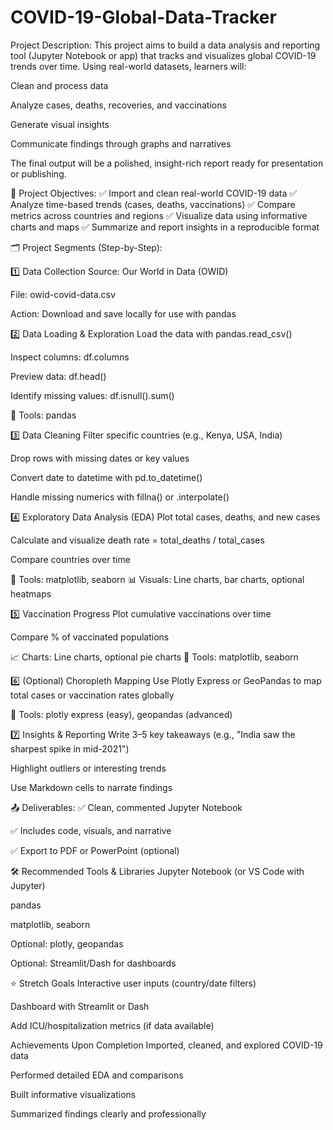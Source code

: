 # COVID-19-Global-Data-Tracker

Project Description:
This project aims to build a data analysis and reporting tool (Jupyter Notebook or app) that tracks and visualizes global COVID-19 trends over time. Using real-world datasets, learners will:

Clean and process data

Analyze cases, deaths, recoveries, and vaccinations

Generate visual insights

Communicate findings through graphs and narratives

The final output will be a polished, insight-rich report ready for presentation or publishing.

🎯 Project Objectives:
✅ Import and clean real-world COVID-19 data
✅ Analyze time-based trends (cases, deaths, vaccinations)
✅ Compare metrics across countries and regions
✅ Visualize data using informative charts and maps
✅ Summarize and report insights in a reproducible format

🗂️ Project Segments (Step-by-Step):

1️⃣ Data Collection
Source: Our World in Data (OWID)

File: owid-covid-data.csv

Action: Download and save locally for use with pandas

2️⃣ Data Loading & Exploration
Load the data with pandas.read_csv()

Inspect columns: df.columns

Preview data: df.head()

Identify missing values: df.isnull().sum()

🔧 Tools: pandas

3️⃣ Data Cleaning
Filter specific countries (e.g., Kenya, USA, India)

Drop rows with missing dates or key values

Convert date to datetime with pd.to_datetime()

Handle missing numerics with fillna() or .interpolate()

4️⃣ Exploratory Data Analysis (EDA)
Plot total cases, deaths, and new cases

Calculate and visualize death rate = total_deaths / total_cases

Compare countries over time

🔧 Tools: matplotlib, seaborn
📊 Visuals: Line charts, bar charts, optional heatmaps

5️⃣ Vaccination Progress
Plot cumulative vaccinations over time

Compare % of vaccinated populations

📈 Charts: Line charts, optional pie charts
🔧 Tools: matplotlib, seaborn

6️⃣ (Optional) Choropleth Mapping
Use Plotly Express or GeoPandas to map total cases or vaccination rates globally

🔧 Tools: plotly express (easy), geopandas (advanced)

7️⃣ Insights & Reporting
Write 3–5 key takeaways (e.g., "India saw the sharpest spike in mid-2021")

Highlight outliers or interesting trends

Use Markdown cells to narrate findings

📤 Deliverables:
✅ Clean, commented Jupyter Notebook

✅ Includes code, visuals, and narrative

✅ Export to PDF or PowerPoint (optional)

🛠 Recommended Tools & Libraries
Jupyter Notebook (or VS Code with Jupyter)

pandas

matplotlib, seaborn

Optional: plotly, geopandas

Optional: Streamlit/Dash for dashboards

⭐ Stretch Goals
Interactive user inputs (country/date filters)

Dashboard with Streamlit or Dash

Add ICU/hospitalization metrics (if data available)

Achievements Upon Completion
Imported, cleaned, and explored COVID-19 data

Performed detailed EDA and comparisons

Built informative visualizations

Summarized findings clearly and professionally

